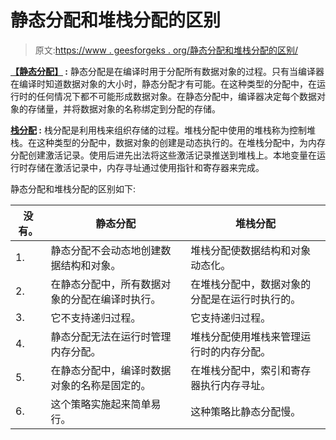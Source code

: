 # 静态分配和堆栈分配的区别

> 原文:[https://www . geesforgeks . org/静态分配和堆栈分配的区别/](https://www.geeksforgeeks.org/difference-between-static-allocation-and-stack-allocation/)

**[【静态分配】](https://practice.geeksforgeeks.org/problems/whats-the-use-of-dynamic-memory-allocation-over-static) :**
静态分配是在编译时用于分配所有数据对象的过程。只有当编译器在编译时知道数据对象的大小时，静态分配才有可能。在这种类型的分配中，在运行时的任何情况下都不可能形成数据对象。在静态分配中，编译器决定每个数据对象的存储量，并将数据对象的名称绑定到分配的存储。

**[栈分配](https://www.geeksforgeeks.org/stack-vs-heap-memory-allocation/) :**
栈分配是利用栈来组织存储的过程。堆栈分配中使用的堆栈称为控制堆栈。在这种类型的分配中，数据对象的创建是动态执行的。在堆栈分配中，为内存分配创建激活记录。使用后进先出法将这些激活记录推送到堆栈上。本地变量在运行时存储在激活记录中，内存寻址通过使用指针和寄存器来完成。

静态分配和堆栈分配的区别如下:

<center>

| 没有。 | 静态分配 | 堆栈分配 |
| --- | --- | --- |
| 1. | 静态分配不会动态地创建数据结构和对象。 | 堆栈分配使数据结构和对象动态化。 |
| 2. | 在静态分配中，所有数据对象的分配在编译时执行。 | 在堆栈分配中，数据对象的分配是在运行时执行的。 |
| 3. | 它不支持递归过程。 | 它支持递归过程。 |
| 4. | 静态分配无法在运行时管理内存分配。 | 堆栈分配使用堆栈来管理运行时的内存分配。 |
| 5. | 在静态分配中，编译时数据对象的名称是固定的。 | 在堆栈分配中，索引和寄存器执行内存寻址。 |
| 6. | 这个策略实施起来简单易行。 | 这种策略比静态分配慢。 |

</center>